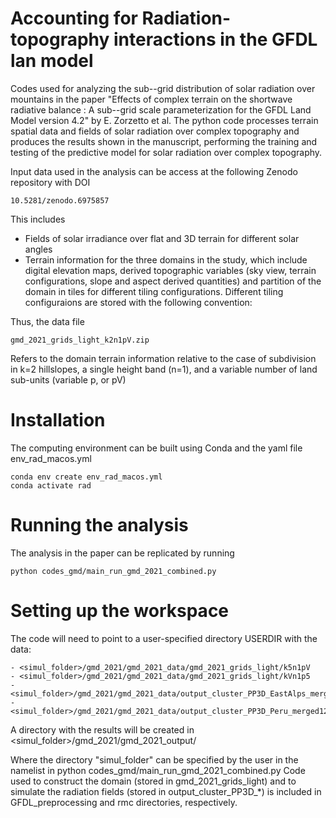 # Accounting for Radiation-topography interactions in the GFDL lan model

Codes used for analyzing the sub--grid distribution of solar radiation over mountains in the paper "Effects of complex terrain on the shortwave radiative balance : A sub--grid scale parameterization for the GFDL Land Model version 4.2" by E. Zorzetto et al. The python code processes terrain spatial data and fields of solar radiation over complex topography and produces the results shown in the manuscript, performing the training and testing of the predictive model for solar radiation over complex topography.

Input data used in the analysis can be access at the following Zenodo repository with DOI

```
10.5281/zenodo.6975857
```
This includes
- Fields of solar irradiance over flat and 3D terrain for different solar angles
- Terrain information for the three domains in the study, which include digital elevation maps, derived topographic variables (sky view, terrain configurations, slope and aspect derived quantities) and partition of the domain in tiles for different tiling configurations. Different tiling configuraions are stored with the following convention:

Thus, the data file 
```
gmd_2021_grids_light_k2n1pV.zip
```
Refers to the domain terrain information relative to the case of subdivision in k=2 hillslopes, a single height band (n=1), and a variable number of land sub-units (variable p, or pV)

# Installation


The computing environment can be built using Conda and the yaml file env_rad_macos.yml

```
conda env create env_rad_macos.yml
conda activate rad
```


# Running the analysis

The analysis in the paper can be replicated by running 
 

```
python codes_gmd/main_run_gmd_2021_combined.py
```


# Setting up the workspace

The code will need to point to a user-specified directory USERDIR with the data:

    - <simul_folder>/gmd_2021/gmd_2021_data/gmd_2021_grids_light/k5n1pV
    - <simul_folder>/gmd_2021/gmd_2021_data/gmd_2021_grids_light/kVn1p5
    - <simul_folder>/gmd_2021/gmd_2021_data/output_cluster_PP3D_EastAlps_merged123456
    - <simul_folder>/gmd_2021/gmd_2021_data/output_cluster_PP3D_Peru_merged123456

A directory with the results will be created in <simul_folder>/gmd_2021/gmd_2021_output/

Where the directory "simul_folder" can be specified by the user in the namelist in python codes_gmd/main_run_gmd_2021_combined.py
Code used to construct the domain (stored in gmd_2021_grids_light) and to simulate the radiation fields (stored in output_cluster_PP3D_*) is included in GFDL_preprocessing and rmc directories, respectively.


